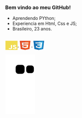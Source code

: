 ### Bem vindo ao meu GitHub!

- Aprendendo PYthon;
- Experiencia em Html, Css e JS;
- Brasileiro, 23 anos.

##

<div align="center">
  <a href="https://github.com/alvduarte">
  <!-- <img width="500" height="180em" src="https://github-readme-stats.vercel.app/api?username=alvduarte&show_icons=true&theme=midnight-purple&include_all_commits=true&count_private=true"/>
 <!-- <img width="400" height="180em" src="https://github-readme-stats.vercel.app/api/top-langs/?username=alvduarte&layout=compact&langs_count=7&theme=midnight-purple"/> -->
</div>

  ##
  
  <div>
  <img align="center" alt="alv-Js" height="30" width="40" src="https://raw.githubusercontent.com/devicons/devicon/master/icons/javascript/javascript-plain.svg">
  <img align="center" alt="alv-HTML" height="30" width="40" src="https://raw.githubusercontent.com/devicons/devicon/master/icons/html5/html5-original.svg">
  <img align="center" alt="alv-CSS" height="30" width="40" src="https://raw.githubusercontent.com/devicons/devicon/master/icons/css3/css3-original.svg">
  </div>
  
![Snake animation](https://github.com/alvduarte/alvduarte/blob/output/github-contribution-grid-snake.svg)
